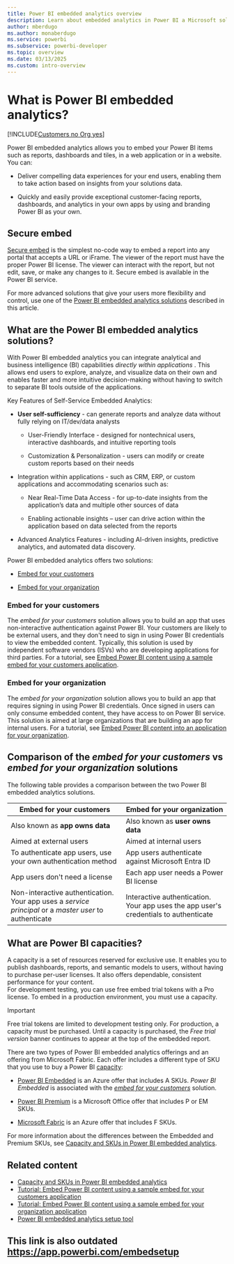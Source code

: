 ```yaml
---
title: Power BI embedded analytics overview
description: Learn about embedded analytics in Power BI a Microsoft solution for embedding BI content.
author: mberdugo
ms.author: monaberdugo
ms.service: powerbi
ms.subservice: powerbi-developer
ms.topic: overview
ms.date: 03/13/2025
ms.custom: intro-overview
---
```


# What is Power BI embedded analytics?

[!INCLUDE[Customers no Org yes](../../includes/applies-embedded-app-yes-user-yes.md)]

Power BI embedded analytics allows you to embed your Power BI items such as reports, dashboards and tiles, in a web application or in a website. You can:

* Deliver compelling data experiences for your end users, enabling them to take action based on insights from your solutions data.

* Quickly and easily provide exceptional customer-facing reports, dashboards, and analytics in your own apps by using and branding Power BI as your own.

## Secure embed

[Secure embed](../../collaborate-share/service-embed-secure.md) is the simplest no-code way to embed a report into any portal that accepts a URL or iFrame. The viewer of the report must have the proper Power BI license. The viewer can interact with the report, but not edit, save, or make any changes to it. Secure embed is available in the Power BI service.

For more advanced solutions that give your users more flexibility and control, use one of the [Power BI embedded analytics solutions](#what-are-the-power-bi-embedded-analytics-solutions) described in this article.

## What are the Power BI embedded analytics solutions?

With Power BI embedded analytics you can integrate analytical and business intelligence (BI) capabilities *directly within applications* . This allows end users to explore, analyze, and visualize data on their own and enables faster and more intuitive decision-making without having to switch to separate BI tools outside of the applications.​

Key Features of Self-Service Embedded Analytics:​

* **User self-sufficiency** - can generate reports and analyze data without fully relying on IT/dev/data analysts​

  * User-Friendly Interface - designed for nontechnical users, interactive dashboards, and intuitive reporting tools​

  * Customization & Personalization - users can modify or create custom reports based on their needs​

* Integration within applications - such as CRM, ERP, or custom applications and accommodating scenarios such as:​

  * Near Real-Time Data Access - for up-to-date insights from the application’s data and multiple other sources of data​

  * Enabling actionable insights – user can drive action within the application based on data selected from the reports​

* Advanced Analytics Features - including AI-driven insights, predictive analytics, and automated data discovery.

Power BI embedded analytics offers two solutions:

* [Embed for your customers](#embed-for-your-customers)

* [Embed for your organization](#embed-for-your-organization)

### Embed for your customers

The *embed for your customers* solution allows you to build an app that uses non-interactive authentication against Power BI. Your customers are likely to be external users, and they don't need to sign in using Power BI credentials to view the embedded content. Typically, this solution is used by independent software vendors (ISVs) who are developing applications for third parties. For a tutorial, see [Embed Power BI content using a sample embed for your customers application](embed-customer-app.md).

### Embed for your organization

The *embed for your organization* solution allows you to build an app that requires signing in using Power BI credentials. Once signed in users can only consume embedded content, they have access to on Power BI service. This solution is aimed at large organizations that are building an app for internal users. For a tutorial, see [Embed Power BI content into an application for your organization](embed-organization-app.md).

## Comparison of the *embed for your customers* vs *embed for your organization* solutions

The following table provides a comparison between the two Power BI embedded analytics solutions.

|Embed for your customers  |Embed for your organization  |
|---------|---------|
|Also known as **app owns data**         |Also known as **user owns data**         |
|Aimed at external users         |Aimed at internal users         |
|To authenticate app users, use your own authentication method        |App users authenticate against Microsoft Entra ID         |
|App users don't need a license         |Each app user needs a Power BI license         |
|Non-interactive authentication. Your app uses a *service principal* or a *master user* to authenticate        |Interactive authentication. Your app uses the app user's credentials to authenticate         |

## What are Power BI capacities?

A capacity is a set of resources reserved for exclusive use. It enables you to publish dashboards, reports, and semantic models to users, without having to purchase per-user licenses. It also offers dependable, consistent performance for your content.  
For development testing, you can use free embed trial tokens with a Pro license. To embed in a production environment, you must use a capacity.

> [!IMPORTANT]
> Free trial tokens are limited to development testing only. For production, a capacity must be purchased. Until a capacity is purchased, the *Free trial version* banner continues to appear at the top of the embedded report.

There are two types of Power BI embedded analytics offerings and an offering from Microsoft Fabric. Each offer includes a different type of SKU that you use to buy a Power BI [capacity](./embedded-capacity.md):

* [Power BI Embedded](https://azure.microsoft.com/services/power-bi-embedded/#overview) is an Azure offer that includes A SKUs. *Power BI Embedded* is associated with the [*embed for your customers*](#embed-for-your-customers) solution.

* [Power BI Premium](https://powerbi.microsoft.com/power-bi-premium/) is a Microsoft Office offer that includes P or EM SKUs.

* [Microsoft Fabric](https://www.microsoft.com/microsoft-fabric/) is an Azure offer that includes F SKUs.

For more information about the differences between the Embedded and Premium SKUs, see [Capacity and SKUs in Power BI embedded analytics](embedded-capacity.md).

## Related content

* [Capacity and SKUs in Power BI embedded analytics](embedded-capacity.md)
* [Tutorial: Embed Power BI content using a sample embed for your customers application](embed-sample-for-customers.md)
* [Tutorial: Embed Power BI content using a sample embed for your organization application](embed-sample-for-your-organization.md)
* [Power BI embedded analytics setup tool](https://app.powerbi.com/embedsetup)
## This link is also outdated https://app.powerbi.com/embedsetup
